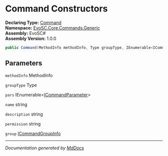 ﻿<!--  
  <auto-generated>   
    The contents of this file were generated by a tool.  
    Changes to this file may be list if the file is regenerated  
  </auto-generated>   
-->

# Command Constructors

**Declaring Type:** [Command](../index.md)  
**Namespace:** [EvoSC.Core.Commands.Generic](../../index.md)  
**Assembly:** EvoSC\#  
**Assembly Version:** 1.0.0

```csharp
public Command(MethodInfo methodInfo, Type groupType, IEnumerable<ICommandParameter> pars, string name, string description, string permission = null, ICommandGroupInfo group = );
```

## Parameters

`methodInfo`  MethodInfo

`groupType`  Type

`pars`  IEnumerable\<[ICommandParameter](../../Interfaces/ICommandParameter/index.md)\>

`name`  string

`description`  string

`permission`  string

`group`  [ICommandGroupInfo](../../Interfaces/ICommandGroupInfo/index.md)

___

*Documentation generated by [MdDocs](https://github.com/ap0llo/mddocs)*
